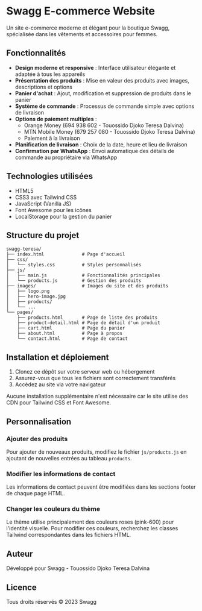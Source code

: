 # Swagg E-commerce Website

Un site e-commerce moderne et élégant pour la boutique Swagg, spécialisée dans les vêtements et accessoires pour femmes.

## Fonctionnalités

- **Design moderne et responsive** : Interface utilisateur élégante et adaptée à tous les appareils
- **Présentation des produits** : Mise en valeur des produits avec images, descriptions et options
- **Panier d'achat** : Ajout, modification et suppression de produits dans le panier
- **Système de commande** : Processus de commande simple avec options de livraison
- **Options de paiement multiples** : 
  - Orange Money (694 938 602 - Touossido Djoko Teresa Dalvina)
  - MTN Mobile Money (679 257 080 - Touossido Djoko Teresa Dalvina)
  - Paiement à la livraison
- **Planification de livraison** : Choix de la date, heure et lieu de livraison
- **Confirmation par WhatsApp** : Envoi automatique des détails de commande au propriétaire via WhatsApp

## Technologies utilisées

- HTML5
- CSS3 avec Tailwind CSS
- JavaScript (Vanilla JS)
- Font Awesome pour les icônes
- LocalStorage pour la gestion du panier

## Structure du projet

```
swagg-teresa/
├── index.html              # Page d'accueil
├── css/
│   └── styles.css          # Styles personnalisés
├── js/
│   ├── main.js             # Fonctionnalités principales
│   └── products.js         # Gestion des produits
├── images/                 # Images du site et des produits
│   ├── logo.png
│   ├── hero-image.jpg
│   ├── products/
│   └── ...
└── pages/
    ├── products.html       # Page de liste des produits
    ├── product-detail.html # Page de détail d'un produit
    ├── cart.html           # Page du panier
    ├── about.html          # Page à propos
    └── contact.html        # Page de contact
```

## Installation et déploiement

1. Clonez ce dépôt sur votre serveur web ou hébergement
2. Assurez-vous que tous les fichiers sont correctement transférés
3. Accédez au site via votre navigateur

Aucune installation supplémentaire n'est nécessaire car le site utilise des CDN pour Tailwind CSS et Font Awesome.

## Personnalisation

### Ajouter des produits

Pour ajouter de nouveaux produits, modifiez le fichier `js/products.js` en ajoutant de nouvelles entrées au tableau `products`.

### Modifier les informations de contact

Les informations de contact peuvent être modifiées dans les sections footer de chaque page HTML.

### Changer les couleurs du thème

Le thème utilise principalement des couleurs roses (pink-600) pour l'identité visuelle. Pour modifier ces couleurs, recherchez les classes Tailwind correspondantes dans les fichiers HTML.

## Auteur

Développé pour Swagg - Touossido Djoko Teresa Dalvina

## Licence

Tous droits réservés © 2023 Swagg 